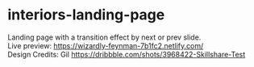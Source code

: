 # interiors-landing-page

Landing page with a transition effect by next or prev slide.<br/>
Live preview: https://wizardly-feynman-7b1fc2.netlify.com/<br/>
Design Credits: Gil https://dribbble.com/shots/3968422-Skillshare-Test
